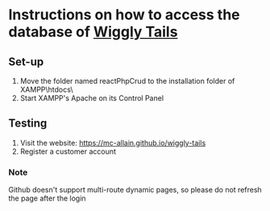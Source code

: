 # Instructions on how to access the database of [Wiggly Tails](https://mc-allain.github.io/wiggly-tails)

## Set-up

1. Move the folder named reactPhpCrud to the installation folder of XAMPP\htdocs\
2. Start XAMPP's Apache on its Control Panel

## Testing

1. Visit the website: https://mc-allain.github.io/wiggly-tails
2. Register a customer account

### Note

Github doesn't support multi-route dynamic pages, so please do not refresh the page after the login

